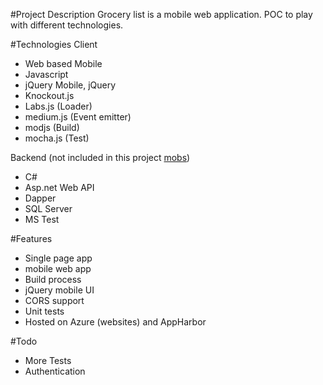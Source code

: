 #Project Description
Grocery list is a mobile web application.
POC to play with different technologies.

#Technologies
Client
* Web based Mobile
* Javascript
* jQuery Mobile, jQuery
* Knockout.js
* Labs.js (Loader)
* medium.js (Event emitter)
* modjs (Build)
* mocha.js (Test)

Backend (not included in this project <a href="https://github.com/edgardojimenez/mobws" >mobs</a>)
* C#
* Asp.net Web API
* Dapper
* SQL Server
* MS Test

#Features
* Single page app
* mobile web app
* Build process
* jQuery mobile UI
* CORS support
* Unit tests
* Hosted on Azure (websites) and AppHarbor

#Todo
* More Tests
* Authentication


